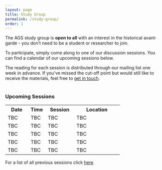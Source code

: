 ```yaml
---
layout: page
title: Study Group
permalink: /study-group/
order: 1
---
```


The AGS study group is **open to all** with an interest in the historical avant-garde - you don’t need to be a student or researcher to join.

To participate, simply come along to one of our discussion sessions. You can find a calendar of our upcoming sessions below.

The reading for each session is distributed through our mailing list one week in advance. If you've missed the cut-off point but would still like to receive the materials, feel free to <a class="u-email" href="mailto:{{ site.email }}">get in touch</a>.
<br><br>

<h3>Upcoming Sessions</h3>


<table>
  <tr>
    <th>Date</th>
    <th>Time</th>
    <th>Session</th>
    <th>Location</th>
  </tr>
  <tr>
    <td width="20%">TBC</td>
    <td width ="15%">TBC</td>
    <td width="25%">TBC</td>
    <td width="40%">TBC</td>
  </tr>
  <tr>
    <td>TBC</td>
    <td>TBC</td>
    <td>TBC</td>
    <td>TBC</td>
  </tr>
  <tr>
    <td>TBC</td>
    <td>TBC</td>
    <td>TBC</td>
    <td>TBC</td>
  </tr>  
  <tr>
    <td>TBC</td>
    <td>TBC</td>
    <td>TBC</td>
    <td>TBC</td>
  </tr>  
  <tr>
    <td>TBC</td>
    <td>TBC</td>
    <td>TBC</td>
    <td>TBC</td>
  </tr>
</table>

<!-- Share buttons BEGIN
<div class="a2a_kit a2a_kit_size_25 a2a_default_style" data-a2a-icon-color="#828282">
  <a class="a2a_button_facebook"></a>
  <a class="a2a_button_twitter"></a>
  <a class="a2a_button_email"></a>
  <a class="a2a_button_whatsapp"></a>
</div>
<script async src="https://static.addtoany.com/menu/page.js"></script><br>
Share buttons END -->

For a list of all previous sessions click [here](/past-sessions).
